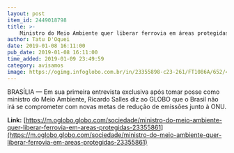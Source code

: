 ```yaml
---
layout: post
item_id: 2449018798
title: >-
    Ministro do Meio Ambiente quer liberar ferrovia em áreas protegidas
author: Tatu D'Oquei
date: 2019-01-08 16:11:00
pub_date: 2019-01-08 16:11:00
time_added: 2019-01-09 23:49:59
category: avisamos
image: https://ogimg.infoglobo.com.br/in/23355898-c23-261/FT1086A/652/45660021485_7046368e3b_o.jpg
---
```


BRASÍLIA — Em sua primeira entrevista exclusiva após tomar posse como ministro do Meio Ambiente, Ricardo Salles diz ao GLOBO que o Brasil não irá se comprometer com novas metas de redução de emissões junto à ONU.

**Link:** [https://m.oglobo.globo.com/sociedade/ministro-do-meio-ambiente-quer-liberar-ferrovia-em-areas-protegidas-23355861](https://m.oglobo.globo.com/sociedade/ministro-do-meio-ambiente-quer-liberar-ferrovia-em-areas-protegidas-23355861)

